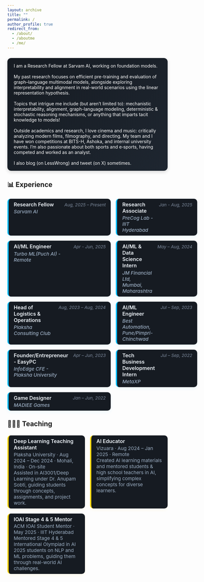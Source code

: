 ```yaml
---
layout: archive
title: ""
permalink: /
author_profile: true
redirect_from:
  - /about/
  - /aboutme
  - /me/
---
```


<div class="bio-box">
  <!-- <h1>I'm Soham Petkar</h1> -->
  <div class="bio-content">
    <div class="bio-text">
      I am a Research Fellow at Sarvam AI, working on foundation models.
      <br><br>
      My past research focuses on efficient pre-training and evaluation of graph–language multimodal models, alongside exploring interpretability and alignment in real-world scenarios using the linear representation hypothesis.
      <br><br>
      Topics that intrigue me include (but aren’t limited to): mechanistic interpretability, alignment,  graph-language modeling, deterministic &amp; stochastic reasoning mechanisms, or anything that imparts tacit knowledge to models!
      <br><br>
      Outside academics and research, I love cinema and music: critically analyzing modern films, filmography, and directing. My team and I have won competitions at BITS-H, Ashoka, and internal university events. I’m also passionate about both sports and e‑sports, having competed and worked as an analyst.
      <br><br>
      I also blog (on LessWrong) and tweet (on X) sometimes.
    </div>
  </div>
</div>


<style>
.bio-box {
  background: linear-gradient(135deg, #161b22, #1e2630);
  padding: 1rem 1.25rem;
  border-radius: 12px;
  box-shadow: 0 4px 12px rgba(0, 0, 0, 0.15);
  margin: 1.5rem 0;
  color: white;
}

.bio-content {
  display: flex;
  align-items: flex-start;
  gap: 1rem;
  flex-wrap: wrap;
}

.bio-text {
  flex: 1 1 300px;
  min-width: 0;
}

.bio-img {
  width: 225px;
  margin-bottom: 0.5rem;
}

/* Responsive for mobile */
@media (max-width: 768px) {
  .bio-content {
    flex-direction:
  }
}

</style>

<!--  -->
<!-- GALLERY -->
<!--  -->
<!--
<h2 style="margin-top: 2rem;">📸 <strong>Gallery</strong></h2>

<div class="gallery-scroll-container">
  <div class="gallery-image-wrapper">
    <img src="/images/gallery1.jpg" alt="Gallery image 1">
  </div>
  <div class="gallery-image-wrapper">
    <img src="/images/gallery2.jpg" alt="Gallery image 2">
  </div>
  <div class="gallery-image-wrapper">
    <img src="/images/gallery3.jpg" alt="Gallery image 3">
  </div>
  <div class="gallery-image-wrapper">
    <img src="/images/gallery3.jpg" alt="Gallery image 4">
  </div>
  <div class="gallery-image-wrapper">
    <img src="/images/gallery3.jpg" alt="Gallery image 5">
  </div>
  <div class="gallery-image-wrapper">
    <img src="/images/gallery3.jpg" alt="Gallery image 6">
  </div>
  <div class="gallery-image-wrapper">
    <img src="/images/gallery3.jpg" alt="Gallery image 7">
  </div>
  <div class="gallery-image-wrapper">
    <img src="/images/gallery3.jpg" alt="Gallery image 8">
  </div>
  <div class="gallery-image-wrapper">
    <img src="/images/gallery3.jpg" alt="Gallery image 9">
  </div>
  <div class="gallery-image-wrapper">
    <img src="/images/gallery3.jpg" alt="Gallery image 10">
  </div>
</div>

<style>
.gallery-scroll-container {
  display: flex;
  overflow-x: auto;
  white-space: nowrap;
  gap: 1rem;
  padding: 1rem;
  scroll-snap-type: x mandatory;
  -webkit-overflow-scrolling: touch;
  scroll-behavior: smooth;

  background: linear-gradient(135deg, #161b22, #1e2630);
  border-radius: 10px;
  box-shadow: 0 4px 12px rgba(255, 215, 0, 0.08);
  scrollbar-width: none; /* Firefox */
}
.gallery-scroll-container::-webkit-scrollbar {
  display: none; /* Chrome, Safari */
}

.gallery-image-wrapper {
  flex: 0 0 auto;
  scroll-snap-align: start;
  border-radius: 10px;
  overflow: hidden;
  box-shadow: 0 4px 10px rgba(0, 0, 0, 0.3);
  transition: transform 0.3s ease;
}

.gallery-image-wrapper:hover {
  transform: scale(1.05);
}

.gallery-image-wrapper img {
  display: block;
  max-width: 200px;
  object-fit: cover;
}
</style>

<script>
  const gallery = document.querySelector('.gallery-scroll-container');
  let scrollAmount = 1;
  let isUserScrolling = false;

  // Disable auto-scroll while dragging or scrolling
  let isDragging = false;
  let startX;
  let scrollLeft;

  gallery.addEventListener('mousedown', (e) => {
    isDragging = true;
    startX = e.pageX - gallery.offsetLeft;
    scrollLeft = gallery.scrollLeft;
    isUserScrolling = true;
  });

  gallery.addEventListener('mouseleave', () => {
    isDragging = false;
  });

  gallery.addEventListener('mouseup', () => {
    isDragging = false;
    setTimeout(() => isUserScrolling = false, 1500);
  });

  gallery.addEventListener('mousemove', (e) => {
    if (!isDragging) return;
    e.preventDefault();
    const x = e.pageX - gallery.offsetLeft;
    const walk = (x - startX) * 1.5; // scroll-fastness
    gallery.scrollLeft = scrollLeft - walk;
  });

  gallery.addEventListener('scroll', () => {
    isUserScrolling = true;
    clearTimeout(window._scrollTimeout);
    window._scrollTimeout = setTimeout(() => isUserScrolling = false, 1500);
  });

  function autoScrollGallery() {
    if (!gallery || isUserScrolling) return;

    if (gallery.scrollLeft >= gallery.scrollWidth - gallery.clientWidth - 1) {
      gallery.scrollTo({ left: 0, behavior: 'smooth' });
    } else {
      gallery.scrollBy({ left: scrollAmount, behavior: 'smooth' });
    }
  }

  setInterval(autoScrollGallery, 60); // 20% slower than 50ms
</script> -->
<!--  -->
<!-- TEACHING SECTION -->
<!--  -->



<!--  -->
<!-- EXPERIENCE SECTION -->
<!--  -->

## 📊 <strong>Experience</strong>

<style>
.exp-grid {
  display: grid;
  grid-template-columns: 1fr;
  gap: 1rem;
  margin-top: 1.5rem;
}

@media (min-width: 768px) {
  .exp-grid {
    grid-template-columns: 1fr 1fr;
  }
}

.exp-item {
  background: #161b22;
  border-left: 4px solid #00BFFF;
  padding: 0.5rem 1rem;
  border-radius: 10px;
  box-shadow: 0 4px 12px rgba(0, 191, 255, 0.08);
  display: flex;
  flex-direction: column;
  transition: transform 0.2s ease, box-shadow 0.2s ease;
}

.exp-item:hover {
  transform: translateY(-2px);
  box-shadow: 0 6px 14px rgba(0, 191, 255, 0.12);
}

/* Header now uses a two-column grid: left (title + desc) and right (date) */
.exp-header {
  display: grid;
  grid-template-columns: 1fr auto;
  align-items: start;
}

.header-left {
  display: flex;
  flex-direction: column;
}

.exp-title {
  font-weight: 600;
  font-size: 1rem;
  color: #f0f6fc;
  margin-bottom: 0.2rem;
}

.exp-desp {
  font-size: 0.95rem;
  color: #9eb1c6;
  font-style: italic;
  font-weight: 500;
}

.exp-date {
  font-size: 0.85rem;
  color: #7f8c9f;
  font-style: italic;
  white-space: nowrap;
  padding-left: 1rem;
  padding-top: 0.15rem;
}
</style>

<div class="exp-grid">
  <!-- Research Fellow / Sarvam AI -->
  <div class="exp-item">
    <div class="exp-header">
      <div class="header-left">
        <div class="exp-title">Research Fellow</div>
        <div class="exp-desp">Sarvam AI</div>
      </div>
      <div class="exp-date">Aug, 2025 – Present</div>
    </div>
  </div>

  <!-- Undergraduate Researcher / PreCog Lab - IIIT Hyderabad -->
  <div class="exp-item">
    <div class="exp-header">
      <div class="header-left">
        <div class="exp-title">Research Associate</div>
        <div class="exp-desp">PreCog Lab - IIIT Hyderabad</div>
      </div>
      <div class="exp-date">Jan - Aug, 2025</div>
    </div>
  </div>

  <div class="exp-item">
    <div class="exp-header">
      <div class="header-left">
        <div class="exp-title">AI/ML Engineer</div>
        <div class="exp-desp">Turbo ML(Puch AI) - Remote</div>
      </div>
      <div class="exp-date">Apr - Jun, 2025</div>
    </div>
  </div>

  <!-- AI/ML & Data Science Intern / JM Financial Ltd -->
  <div class="exp-item">
    <div class="exp-header">
      <div class="header-left">
        <div class="exp-title">AI/ML & Data Science Intern</div>
        <div class="exp-desp">JM Financial Ltd, Mumbai, Maharashtra</div>
      </div>
      <div class="exp-date">May – Aug, 2024</div>
    </div>
  </div>

  <!-- Head of Logistics and Operations / Plaksha Consulting Club -->
  <div class="exp-item">
    <div class="exp-header">
      <div class="header-left">
        <div class="exp-title">Head of Logistics & Operations</div>
        <div class="exp-desp">Plaksha Consulting Club</div>
      </div>
      <div class="exp-date">Aug, 2023 – Aug, 2024</div>
    </div>
  </div>

  <!-- AI/ML Engineer / Best Automation -->
  <div class="exp-item">
    <div class="exp-header">
      <div class="header-left">
        <div class="exp-title">AI/ML Engineer</div>
        <div class="exp-desp">Best Automation, Pune/Pimpri-Chinchwad</div>
      </div>
      <div class="exp-date">Jul – Sep, 2023</div>
    </div>
  </div>

  <!-- Entrepreneur / InfoEdge CFE Plaksha University -->
  <div class="exp-item">
    <div class="exp-header">
      <div class="header-left">
        <div class="exp-title">Founder/Entrepreneur - EasyPC</div>
        <div class="exp-desp">InfoEdge CFE - Plaksha University</div>
      </div>
      <div class="exp-date">Apr – Jun, 2023</div>
    </div>
  </div>

  <!-- Tech Business Development Intern / MetaXP -->
  <div class="exp-item">
    <div class="exp-header">
      <div class="header-left">
        <div class="exp-title">Tech Business Development Intern</div>
        <div class="exp-desp">MetaXP</div>
      </div>
      <div class="exp-date">Jul – Sep, 2022</div>
    </div>
  </div>

  <!-- Game Designer / MADIEE Games -->
  <div class="exp-item">
    <div class="exp-header">
      <div class="header-left">
        <div class="exp-title">Game Designer</div>
        <div class="exp-desp">MADIEE Games</div>
      </div>
      <div class="exp-date">Jan – Jun, 2022</div>
    </div>
  </div>

</div>


## 👨🏻‍🏫 <strong>Teaching</strong>

<style>
.achievement-grid {
  display: grid;
  grid-template-columns: 1fr;
  gap: 1rem;
  margin-top: 1.5rem;
}

@media (min-width: 768px) {
  .achievement-grid {
    grid-template-columns: 1fr 1fr;
  }
}

.achievement-item {
  background: #161b22; /*linear-gradient(135deg, #161b22, #1e2630);*/
  border-left: 4px solid #FFD700;
  padding: 0.5rem 1rem;
  border-radius: 10px;
  box-shadow: 0 4px 12px rgba(255, 215, 0, 0.08);
  transition: transform 0.2s ease, box-shadow 0.2s ease;
}

.achievement-item:hover {
  transform: translateY(-2px);
  box-shadow: 0 6px 14px rgba(255, 215, 0, 0.12);
}

.achievement-title {
  font-weight: 600;
  font-size: 1rem;
  color: #f0f6fc;
  display: block;
  margin-bottom: 0.15rem;
}

.achievement-note {
  font-size: 0.94rem;
  color: #9eb1c6;
  display: block;
}
</style>

<div class="achievement-grid">

  <div class="achievement-item">
    <span class="achievement-title">Deep Learning Teaching Assistant</span>
    <span class="achievement-note">Plaksha University · Aug 2024 – Dec 2024 · Mohali, India · On-site<br>
    Assisted in AI3001/Deep Learning under Dr. Anupam Sobti, guiding students through concepts, assignments, and project work.</span>
  </div>

  <div class="achievement-item">
    <span class="achievement-title">AI Educator</span>
    <span class="achievement-note">Vizuara · Aug 2024 – Jan 2025 · Remote<br>
    Created AI learning materials and mentored students & high school teachers in AI, simplifying complex concepts for diverse learners.</span>
  </div>

  <div class="achievement-item">
    <span class="achievement-title">IOAI Stage 4 & 5 Mentor</span>
    <span class="achievement-note">ACM IOAI Student Mentor · May 2025 · IIIT Hyderabad<br>
    Mentored Stage 4 & 5 International Olympiad in AI 2025 students on NLP and ML problems, guiding them through real-world AI challenges.</span>
  </div>

</div>

